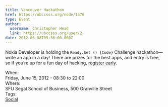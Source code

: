```yaml
---
title: Vancouver Hackathon 
href: https://ubccsss.org/node/1476
type: Event
author:
  username: Christopher Head
  link: https://ubccsss.org/user/2
date: 2012-06-08T05:36:00.000Z
---
```


<div class="field field-name-body field-type-text-with-summary field-label-hidden"><div class="field-items"><div class="field-item even"><p>Nokia Developer is holding the <code>Ready.Set () {Code}</code> Challenge hackathon&#x2014;write an app in a day! There are prizes for the best apps, and entry is free, so if you&#x2019;re up for a fun day of hacking, <a href="https://bhcvancouver-eorg.eventbrite.com/">register early</a>.</p>
</div></div></div><div class="field field-name-field-dates field-type-datetime field-label-above"><div class="field-label">When:&#xA0;</div><div class="field-items"><div class="field-item even"><span class="date-display-single">Friday, June 15, 2012 - <span class="date-display-range"><span class="date-display-start">08:30</span> to <span class="date-display-end">22:00</span></span></span></div></div></div><div class="field field-name-field-location field-type-text field-label-above"><div class="field-label">Where:&#xA0;</div><div class="field-items"><div class="field-item even">SFU Segal School of Business, 500 Granville Street</div></div></div>    <footer>
    <div class="field field-name-field-tags field-type-taxonomy-term-reference field-label-above"><div class="field-label">Tags:&#xA0;</div><div class="field-items"><div class="field-item even"><a href="/social">Social</a></div></div></div>      </footer>
